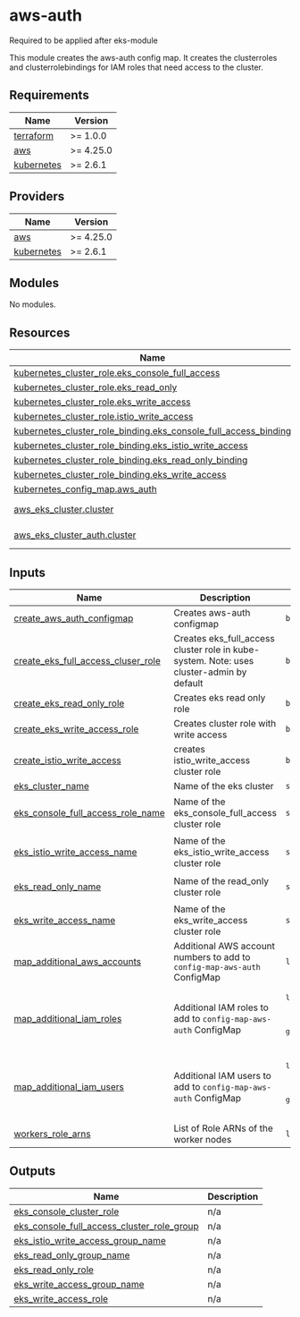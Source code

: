 # aws-auth

Required to be applied after eks-module<br>

This module creates the aws-auth config map.
It creates the clusterroles and clusterrolebindings for IAM roles that need access to the cluster.

<!-- BEGINNING OF PRE-COMMIT-TERRAFORM DOCS HOOK -->
## Requirements

| Name | Version |
|------|---------|
| <a name="requirement_terraform"></a> [terraform](#requirement\_terraform) | >= 1.0.0 |
| <a name="requirement_aws"></a> [aws](#requirement\_aws) | >= 4.25.0 |
| <a name="requirement_kubernetes"></a> [kubernetes](#requirement\_kubernetes) | >= 2.6.1 |

## Providers

| Name | Version |
|------|---------|
| <a name="provider_aws"></a> [aws](#provider\_aws) | >= 4.25.0 |
| <a name="provider_kubernetes"></a> [kubernetes](#provider\_kubernetes) | >= 2.6.1 |

## Modules

No modules.

## Resources

| Name | Type |
|------|------|
| [kubernetes_cluster_role.eks_console_full_access](https://registry.terraform.io/providers/hashicorp/kubernetes/latest/docs/resources/cluster_role) | resource |
| [kubernetes_cluster_role.eks_read_only](https://registry.terraform.io/providers/hashicorp/kubernetes/latest/docs/resources/cluster_role) | resource |
| [kubernetes_cluster_role.eks_write_access](https://registry.terraform.io/providers/hashicorp/kubernetes/latest/docs/resources/cluster_role) | resource |
| [kubernetes_cluster_role.istio_write_access](https://registry.terraform.io/providers/hashicorp/kubernetes/latest/docs/resources/cluster_role) | resource |
| [kubernetes_cluster_role_binding.eks_console_full_access_binding](https://registry.terraform.io/providers/hashicorp/kubernetes/latest/docs/resources/cluster_role_binding) | resource |
| [kubernetes_cluster_role_binding.eks_istio_write_access](https://registry.terraform.io/providers/hashicorp/kubernetes/latest/docs/resources/cluster_role_binding) | resource |
| [kubernetes_cluster_role_binding.eks_read_only_binding](https://registry.terraform.io/providers/hashicorp/kubernetes/latest/docs/resources/cluster_role_binding) | resource |
| [kubernetes_cluster_role_binding.eks_write_access](https://registry.terraform.io/providers/hashicorp/kubernetes/latest/docs/resources/cluster_role_binding) | resource |
| [kubernetes_config_map.aws_auth](https://registry.terraform.io/providers/hashicorp/kubernetes/latest/docs/resources/config_map) | resource |
| [aws_eks_cluster.cluster](https://registry.terraform.io/providers/hashicorp/aws/latest/docs/data-sources/eks_cluster) | data source |
| [aws_eks_cluster_auth.cluster](https://registry.terraform.io/providers/hashicorp/aws/latest/docs/data-sources/eks_cluster_auth) | data source |

## Inputs

| Name | Description                                                                                | Type | Default | Required |
|------|--------------------------------------------------------------------------------------------|------|---------|:--------:|
| <a name="input_create_aws_auth_configmap"></a> [create\_aws\_auth\_configmap](#input\_create\_aws\_auth\_configmap) | Creates aws-auth configmap                                                                 | `bool` | `true` | no |
| <a name="input_create_eks_full_access_cluser_role"></a> [create\_eks\_full\_access\_cluser\_role](#input\_create\_eks\_full\_access\_cluser\_role) | Creates eks\_full\_access cluster role in kube-system. Note: uses cluster-admin by default | `bool` | `false` | no |
| <a name="input_create_eks_read_only_role"></a> [create\_eks\_read\_only\_role](#input\_create\_eks\_read\_only\_role) | Creates eks read only role                                                                 | `bool` | `true` | no |
| <a name="input_create_eks_write_access_role"></a> [create\_eks\_write\_access\_role](#input\_create\_eks\_write\_access\_role) | Creates cluster role with write access                                                     | `bool` | `false` | no |
| <a name="input_create_istio_write_access"></a> [create\_istio\_write\_access](#input\_create\_istio\_write\_access) | creates istio\_write\_access cluster role                                                  | `bool` | `true` | no |
| <a name="input_eks_cluster_name"></a> [eks\_cluster\_name](#input\_eks\_cluster\_name) | Name of the eks cluster                                                                    | `string` | n/a | yes |
| <a name="input_eks_console_full_access_role_name"></a> [eks\_console\_full\_access\_role\_name](#input\_eks\_console\_full\_access\_role\_name) | Name of the eks\_console\_full\_access cluster role                                        | `string` | `"eks-console-full-access"` | no |
| <a name="input_eks_istio_write_access_name"></a> [eks\_istio\_write\_access\_name](#input\_eks\_istio\_write\_access\_name) | Name of the eks\_istio\_write\_access cluster role                                         | `string` | `"eks-istio-write-access"` | no |
| <a name="input_eks_read_only_name"></a> [eks\_read\_only\_name](#input\_eks\_read\_only\_name) | Name of the read\_only cluster role                                                        | `string` | `"eks-read-only"` | no |
| <a name="input_eks_write_access_name"></a> [eks\_write\_access\_name](#input\_eks\_write\_access\_name) | Name of the eks\_write\_access cluster role                                                | `string` | `"eks-write-access"` | no |
| <a name="input_map_additional_aws_accounts"></a> [map\_additional\_aws\_accounts](#input\_map\_additional\_aws\_accounts) | Additional AWS account numbers to add to `config-map-aws-auth` ConfigMap                   | `list(string)` | `[]` | no |
| <a name="input_map_additional_iam_roles"></a> [map\_additional\_iam\_roles](#input\_map\_additional\_iam\_roles) | Additional IAM roles to add to `config-map-aws-auth` ConfigMap                             | <pre>list(object({<br>    rolearn  = string<br>    username = string<br>    groups   = list(string)<br>  }))</pre> | `[]` | no |
| <a name="input_map_additional_iam_users"></a> [map\_additional\_iam\_users](#input\_map\_additional\_iam\_users) | Additional IAM users to add to `config-map-aws-auth` ConfigMap                             | <pre>list(object({<br>    userarn  = string<br>    username = string<br>    groups   = list(string)<br>  }))</pre> | `[]` | no |
| <a name="input_workers_role_arns"></a> [workers\_role\_arns](#input\_workers\_role\_arns) | List of Role ARNs of the worker nodes                                                      | `list(string)` | `[]` | no |

## Outputs

| Name | Description |
|------|-------------|
| <a name="output_eks_console_cluster_role"></a> [eks\_console\_cluster\_role](#output\_eks\_console\_cluster\_role) | n/a |
| <a name="output_eks_console_full_access_cluster_role_group"></a> [eks\_console\_full\_access\_cluster\_role\_group](#output\_eks\_console\_full\_access\_cluster\_role\_group) | n/a |
| <a name="output_eks_istio_write_access_group_name"></a> [eks\_istio\_write\_access\_group\_name](#output\_eks\_istio\_write\_access\_group\_name) | n/a |
| <a name="output_eks_read_only_group_name"></a> [eks\_read\_only\_group\_name](#output\_eks\_read\_only\_group\_name) | n/a |
| <a name="output_eks_read_only_role"></a> [eks\_read\_only\_role](#output\_eks\_read\_only\_role) | n/a |
| <a name="output_eks_write_access_group_name"></a> [eks\_write\_access\_group\_name](#output\_eks\_write\_access\_group\_name) | n/a |
| <a name="output_eks_write_access_role"></a> [eks\_write\_access\_role](#output\_eks\_write\_access\_role) | n/a |
<!-- END OF PRE-COMMIT-TERRAFORM DOCS HOOK -->
